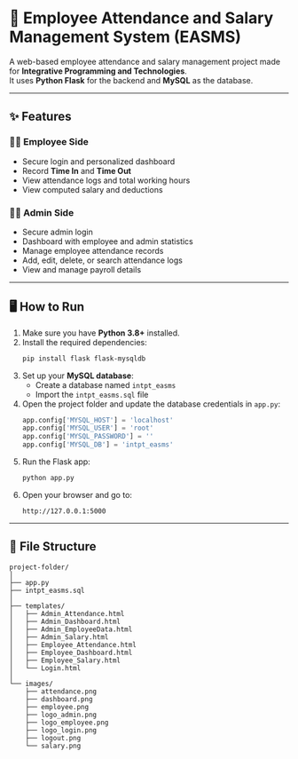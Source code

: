 # 🧾 Employee Attendance and Salary Management System (EASMS)

A web-based employee attendance and salary management project made for **Integrative Programming and Technologies**.  
It uses **Python Flask** for the backend and **MySQL** as the database.

---

## ✨ Features

### 👨‍💼 Employee Side
- Secure login and personalized dashboard  
- Record **Time In** and **Time Out**  
- View attendance logs and total working hours  
- View computed salary and deductions  

### 🧑‍💻 Admin Side
- Secure admin login  
- Dashboard with employee and admin statistics  
- Manage employee attendance records  
- Add, edit, delete, or search attendance logs  
- View and manage payroll details  

---

## 🖥️ How to Run

1. Make sure you have **Python 3.8+** installed.  
2. Install the required dependencies:
   ```bash
   pip install flask flask-mysqldb
   ```
3. Set up your **MySQL database**:
   - Create a database named `intpt_easms`
   - Import the `intpt_easms.sql` file  
4. Open the project folder and update the database credentials in `app.py`:
   ```python
   app.config['MYSQL_HOST'] = 'localhost'
   app.config['MYSQL_USER'] = 'root'
   app.config['MYSQL_PASSWORD'] = ''
   app.config['MYSQL_DB'] = 'intpt_easms'
   ```
5. Run the Flask app:
   ```bash
   python app.py
   ```
6. Open your browser and go to:
   ```
   http://127.0.0.1:5000
   ```

---

## 📂 File Structure
```
project-folder/
│
├── app.py
├── intpt_easms.sql
│
├── templates/
│   ├── Admin_Attendance.html
│   ├── Admin_Dashboard.html
│   ├── Admin_EmployeeData.html
│   ├── Admin_Salary.html
│   ├── Employee_Attendance.html
│   ├── Employee_Dashboard.html
│   ├── Employee_Salary.html
│   └── Login.html
│
└── images/
    ├── attendance.png
    ├── dashboard.png
    ├── employee.png
    ├── logo_admin.png
    ├── logo_employee.png
    ├── logo_login.png
    ├── logout.png
    └── salary.png
```
